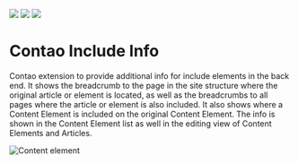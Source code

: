 [![](https://img.shields.io/maintenance/yes/2017.svg)](https://github.com/inspiredminds/contao-include-info)
[![](https://img.shields.io/packagist/v/inspiredminds/contao-include-info.svg)](https://packagist.org/packages/inspiredminds/contao-include-info)
[![](https://img.shields.io/packagist/dt/inspiredminds/contao-include-info.svg)](https://packagist.org/packages/inspiredminds/contao-include-info)

Contao Include Info
===================

Contao extension to provide additional info for include elements in the back end. It shows the breadcrumb to the page in the site structure where the original article or element is located, as well as the breadcrumbs to all pages where the article or element is also included. It also shows where a Content Element is included on the original Content Element. The info is shown in the Content Element list as well in the editing view of Content Elements and Articles.

![Content element](https://raw.githubusercontent.com/inspiredminds/contao-include-info/master/screenshot.png)
